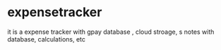 # expensetracker
it is a expense tracker with gpay database , cloud stroage, s notes with database, calculations, etc
